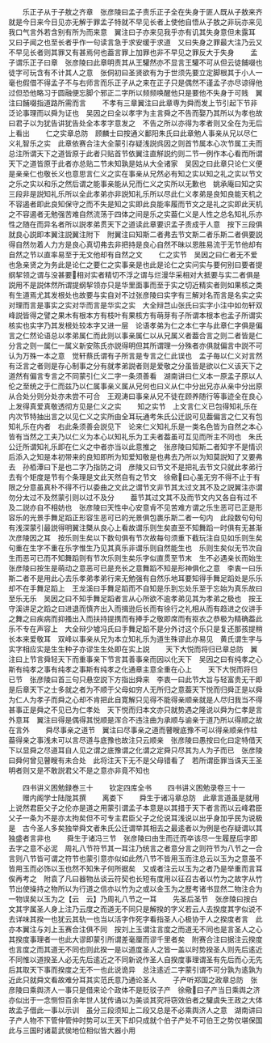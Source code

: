 <!-- { "loadSidebar": true } -->
　　乐正子从于子敖之齐章　张彦陵曰孟子责乐正子全在失身于匪人既从子敖来齐就是今日来今日见亦无解于罪孟子特就不早见长者上使他自悟从子敖之非玩亦来见我口气言外若含别有所为而来意　翼注曰子亦来见我乎亦有讥其失身意但未露耳　又曰子闻之也至长者乎作一句读言急于求安缓于求道　又曰失身之罪最大注乃云又不早见长者则其罪又有甚焉何也葢言罪上加罪也非不早见之罪反大于失身
　　孟子谓乐正子曰章　张彦陵曰此章明责其从王驩然亦不显言王驩不可从但云徒餔啜也徒字可玩含有不计其人之意　张侗初曰圣贤欲有为于世须先要立定脚根其于小人一毫也假借不得孟子不与右师言而乐正子从之来在正子只是偶然不谨孟子亦尽谅得他过但恐他略习于圆融便忘脚个邪正二字所以频频唤醒他只是要他不失身于可贱　翼注曰餔啜指道路所需而言
　　不孝有三章翼注曰此章専为舜而发上节引起下节非泛论事理而以舜为证也　吴因之曰全以孝字为主言舜之不告而娶乃其所以为孝也故曰君子以为犹告讲犹告处全本孝字意发之　不告之所以亦得为孝者则又全在为无后上看出
　　仁之实章总防　顾麟士曰按通义鄱阳朱氏曰此章勉人事亲从兄以尽仁义礼智乐之实　此章依赛合注大全蒙引存疑浅説呉因之则首节属本心次节属工夫而总注所谓天下之道皆原于此者只贴首节依翼注直觧説约则二节一例作本心看而所谓天下之道皆原于此者亦总贴二节未知孰是姑从大全诸家　吴因之曰此章只论仁义便是亲亲仁也敬长义也意思言仁义之实在事亲从兄然必有知之实以知之礼之实以节文之乐之实以和乐之然后谓之能事亲能从兄而仁义之实所以无歉也　姚承庵曰知之实三段非是説知礼乐所以全此孝弟亦非説知礼乐所以尽此仁义孝弟是良知良能天机之不容遏者即此良知保守之而不失是知之实即此良能率履而节文之是礼之实即此天机之不容遏者无勉强苦难自然流荡于四体之间是乐之实葢仁义是人性之总名知礼乐亦性之随在而异名者所以説孝弟贯天下之道读此章要识孟子责成于人意　按下三段俱就良心説即本翼注説翼注附下　附翼注曰知斯二者弗去节文斯二者乐斯二者俱要説得自然勿着人力方是良心真切弗去非把持是良心自然不昧以恩胜易流于无节他却有自然之节以直率易至于无文他却有自然之文
　　仁之实节　吴因之曰仁者无不爱也急亲贤之为务此是论仁之要仁之实事亲是也此是论仁之实问实与要何别曰要者提纲挈领之谓与没甚要相对实者精切不浮之谓与烂漫华采相对大抵要与实二者俱是説用不是説体然所谓提纲挈领亦只是华里面事而至于实之切近精实者则如果核之类有生道焉尤其发根处也故要与实自对不过张彦陵曰实字有三解对名而言是名实之实对理而言是事实之实对华而言是华实之实　大全辩芑山张氏曰实字小注中如勿轩双峰説皆得之譬之果木有根本方有枝叶有果核方有萌芽有子所谓本根本也孟子所谓实核实也实字乃其发根处较本字又进一层　论语孝弟为仁之本仁字与此章仁字俱是偏言之仁然论语总以孝弟属仁而此则以事亲属仁以从兄属义者葢合言之则二者皆是仁分言之则一属仁一属义新安陈氏亦説得明但其所谓理一分殊者亦俱就偏言中説不可认为万殊一本之意　觉轩蔡氏谓有子所言是专言之仁此误也　孟子毎以仁义对言然有泛言之者则是存心制事之分有就孝弟説者则是爱敬之分虽皆是欲以仁义该天下之道然有偏言专言之不同蒙引仁义二字一条须善看　湖南讲曰仁义本一原孟子原以人伦之至统之于仁而兹乃以仁属事亲义属从兄何也曰义从仁中分出兄亦从亲中分出原从合处分则分处亦未尝不可合　王观涛曰事亲从兄不徒在顾养随行等事迹全在良心上发得真爱真敬透彻方见是仁义之实
　　知之实节　上文言仁义已包得知礼乐在内次节特抽出言之以见仁义之实所由全耳玩通考朱氏公迁説可见葢偏言之仁又有包知礼乐在内者　右此条须善会説见下　论来仁义知礼乐是一类名色皆为自然之本心皆有当然之工夫乃以仁义为本心以知礼乐为工夫者葢虽可互见而所主不同也　朱氏公迁所谓知礼乐即在仁义之中者亦当以此意推之　张彦陵曰知斯二者知字不是情识后添入之知是本初带来的良知即所为知爱知敬是也弗去乃所以为知莫説知了又要弗去　孙栢潭曰下是也二字乃指防之词　彦陵又曰节文不是把礼去节文只就此孝弟行去有个矩度是节有个条理是文此天然自有之节文　徐儆曰心虽无穷不得不止于有限之分意虽真朴不得不行以委曲之文此之谓节文非节其太过文其不及之説翼注亦谓勿分太过不及然蒙引则以过不及分
　　葢节其过文其不及而节文内又各自有过不及二説亦自不相妨也　张彦陵曰天性中心安意肻不见苦难方谓之乐生恶可已正是形容乐的光景手舞足蹈正形容生恶可已的光景俱包裹乐斯二者一句内　此段数句句句有浅深蒙引最説得明翼注槩从良心上看故谓乐则生矣直至不知舞蹈一时俱有无甚渐次彦陵因之耳　按乐则生矣以下数句俱有节次故每句须重下截玩注自见如乐则生矣句重在生字不重在乐字惟生乃见其真乐非谓乐则自然能生也　乐则生矣似无节次自生而恶可已而不知舞蹈则有节次乐则生矣乐字似直贯至节末　生不必遇亲长而始生　张彦陵曰按生是萌动之意恶可已是充长之意舞蹈不知是形神俱化之意　李衷一曰乐斯二者不是用此心去乐孝弟孝弟行来无勉强有自然乐地耳要知得手舞足蹈处是乐乐却不在手舞足蹈上　王龙溪曰手舞足蹈而不自知是乐到忘处乐至于忘始为真乐故曰至乐无乐　吴因之曰不知手舞足蹈者言从心所欲不逾孝弟见其为孝弟之极也　按王守溪讲足之蹈之曰进退而慎齐出入而揖逊后长而有徐行之礼相从而有趋进之仪讲手之舞之曰疾病而抑搔出入而扶持提携而有捧手之敬即席而有抠衣之恭极为精确葢此乐不专在声容上　大全辩少墟冯氏曰手舞足蹈不是分外讨这个乐只是复还那孩提稍长本来爱敬耳　双峰以事亲从兄为本立知礼乐为道生殊谬此亦易见　黄氏谓生字与实字相应实是生生种子亦谬生生处即在实上説
　　天下大悦而将归已章总防　翼注曰上节言舜轻天下而重事亲下节言其善事亲而因以化天下　吴因之曰有纯孝之心斯有纯孝之事有纯孝之事斯有纯孝之化通章主意全重在心上
　　天下大悦而将归已节　张彦陵曰首三句只悬空説下方指出舜来　李衷一曰此节大旨与轻富贵无干即是后章天下之士多就之者为不顺于父母如穷人无所归之意葢天下悦而归舜正是以舜为仁人为孝子而舜之心却不肯把此自寛解只见得不能得亲顺亲就是人尽归我当不得甚事正是舜之不见已为仁孝处　天下悦而归本文亦只就势遇之隆说以舜为仁孝是言外意耳　翼注曰得是偶得其悦顺是浑合不违注曲为承顺与谕亲于道乃所以得顺之故在言外
　　舜尽事亲之道节　翼注曰尽事亲之道而瞽瞍底豫不可以得亲顺亲作柱葢得亲之事浅未可以言尽道与底豫也故注只云顺亲　张彦陵曰愚按曰化曰定特借天下以显舜之尽道耳自人见之谓之底豫谓之化谓之定舜只尽其为人为子而已　张彦陵曰舜何曾见瞽瞍有未合处　此将注天下无不是父母错看了　若所谓臣罪当诛天王圣明者则又是不敢説君父不是之意亦非竟不知也

　　四书讲义困勉録巻三十
　　钦定四库全书
　　四书讲义困勉录卷三十一
　　赠内阁学士陆陇其撰
　　离娄下
　　舜生于诸冯章总防　此章言道虽是就用上说然君臣父子之伦亦是道之用蒙引谓孟子本意是以其措于天下者言而以云峰君臣父子一条为不是亦太拘矣但不可专主君臣父子之伦说耳浅说以出乎身加乎民为说极是　古今圣人多矣独举舜文者朱氏公迁谓举其相去之最逺者以为例是也存疑谓以其独盛者言非也
　　舜生于诸冯三节　张彦陵曰由生而迁而卒该尽一生履歴后字即去字之意不必泥　周礼八节符节其一耳注乃统言之者意分言之则符节为八节之一合言则八节皆可谓之符节也蒙引意亦似如此然八节不皆用玉而注总云以玉为之意虽不皆用玉而必饰以玉也然不知朱子何所据矣　又或者注云以玉为之者乃是举重而言耳俟再考之　附袁了凡曰器物丛谈云符契也长短有度用以征召古者以竹为之故字从竹节出使操持之物所以为行道之信亦以竹为之或以金玉为之歴考诸书显然二物注合为一物误矣以玉为之【云　云】乃周礼八节之一耳
　　先圣后圣节　张彦陵曰按白文其字属圣人身上注乃云度之而道无不同只是解揆的字义若云人去揆度其字似说不去详味其揆一也犹云其轨一也当以活字作死字看指圣人心极协于人之揆度者言　此亦本翼注与刘上玉赛合注俱不同　按刘上玉谓注言度之而道无不同也是言圣人之心其揆度事理者一也此大谬即蒙引所谓差毫厘而谬千里者矣　附赛合注曰据注云揆度也言度之而其道无不同也则此揆一是以道度圣人之皆一盖以时势揆圣人则先后逺近不同惟以道揆圣人必无先后逺近之不同新说作圣人自揆度事理谓圣有先后而心无先后其取天下事而揆度之无不一也此说诡异　总注逺近二字蒙引谓不可分孰为逺孰为近此只就舜文看故难分耳其实范氏意乃通论圣人
　　子产听郑国之政章总防　张彦陵曰乘舆济人一事只是借来论个政体不是贬驳子产　徐儆曰子产当日乘舆之济亦似出于一念恻怛百余年世人犹传诵以为美谈其究将窃效伯者之驩虞失王政之大体故孟子借此一事以示训　虽分三段须知上二段又总是不必乘舆济人之意　湖南讲曰子产人物不下管仲管仲时势可以王天下却只成就个伯子产处不可伯王之势仅堪保国此与三国时诸葛武侯地位相似皆大器小用
